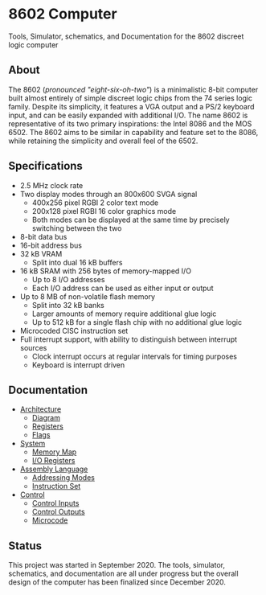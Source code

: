 # 8602 Computer
Tools, Simulator, schematics, and Documentation for the 8602 discreet logic computer

## About
The 8602 (_pronounced "eight-six-oh-two"_) is a minimalistic 8-bit computer built almost entirely of simple discreet logic chips from the 74 series logic family. Despite its simplicity, it features a VGA output and a PS/2 keyboard input, and can be easily expanded with additional I/O. The name 8602 is representative of its two primary inspirations: the Intel 8086 and the MOS 6502. The 8602 aims to be similar in capability and feature set to the 8086, while retaining the simplicity and overall feel of the 6502.

## Specifications
- 2.5 MHz clock rate
- Two display modes through an 800x600 SVGA signal
	- 400x256 pixel RGBI 2 color text mode
	- 200x128 pixel RGBI 16 color graphics mode
	- Both modes can be displayed at the same time by precisely switching between the two
- 8-bit data bus
- 16-bit address bus
- 32 kB VRAM
	- Split into dual 16 kB buffers
- 16 kB SRAM with 256 bytes of memory-mapped I/O
	- Up to 8 I/O addresses
	- Each I/O address can be used as either input or output
- Up to 8 MB of non-volatile flash memory
	- Split into 32 kB banks
	- Larger amounts of memory require additional glue logic
	- Up to 512 kB for a single flash chip with no additional glue logic
- Microcoded CISC instruction set
- Full interrupt support, with ability to distinguish between interrupt sources
	- Clock interrupt occurs at regular intervals for timing purposes
	- Keyboard is interrupt driven

## Documentation
- [Architecture](./docs/arch.md)
	- [Diagram](./docs/arch.md#diagram)
	- [Registers](./docs/arch.md#regs)
	- [Flags](./docs/arch.md#flags)
- [System](./docs/system.md)
	- [Memory Map](./docs/system.md#map)
	- [I/O Registers](./docs/system.md#io)
- [Assembly Language](./docs/assembly.md)
	- [Addressing Modes](./docs/assembly.md#modes)
	- [Instruction Set](./docs/assembly.md#inst)
- [Control](./docs/control.md)
	- [Control Inputs](./docs/control.md#inputs)
	- [Control Outputs](./docs/control.md#outputs)
	- [Microcode](./docs/control.md#micro)

## Status
This project was started in September 2020. The tools, simulator, schematics, and documentation are all under progress but the overall design of the computer has been finalized since December 2020.

